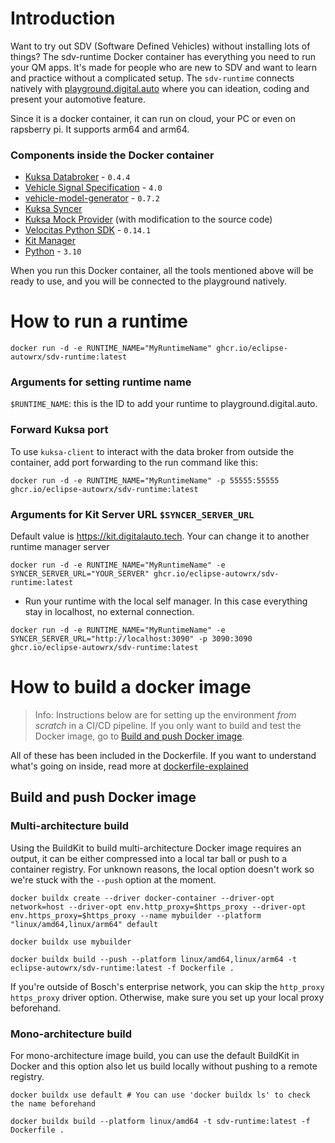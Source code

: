 # Introduction
Want to try out SDV (Software Defined Vehicles) without installing lots of things? The sdv-runtime Docker container has everything you need to run your QM apps. It's made for people who are new to SDV and want to learn and practice without a complicated setup.
The `sdv-runtime` connects natively with [playground.digital.auto](https://playground.digital.auto) where you can ideation, coding and present your automotive feature.

Since it is a docker container, it can run on cloud, your PC or even on rapsberry pi. It supports arm64 and arm64.

### Components inside the Docker container
- [Kuksa Databroker](https://github.com/eclipse-kuksa/kuksa-databroker/tree/0.4.4) - `0.4.4`
- [Vehicle Signal Specification](https://github.com/COVESA/vss-tools/tree/v4.0) - `4.0`
- [vehicle-model-generator](https://github.com/eclipse-velocitas/vehicle-model-generator/tree/v0.7.2) - `0.7.2`
- [Kuksa Syncer](kuksa-syncer/)
- [Kuksa Mock Provider](https://github.com/eclipse-kuksa/kuksa-mock-provider) (with modification to the source code)
- [Velocitas Python SDK](https://github.com/eclipse-velocitas/vehicle-app-python-sdk/tree/v0.14.1) - `0.14.1`
- [Kit Manager](kit-manager/)
- [Python](https://www.python.org/downloads/release/python-3100/) - `3.10`

When you run this Docker container, all the tools mentioned above will be ready to use, and you will be connected to the playground natively.



# How to run a runtime

```
docker run -d -e RUNTIME_NAME="MyRuntimeName" ghcr.io/eclipse-autowrx/sdv-runtime:latest
```

### Arguments for setting runtime name
`$RUNTIME_NAME`: this is the ID to add your runtime to playground.digital.auto.

### Forward Kuksa port
To use `kuksa-client` to interact with the data broker from outside the container, add port forwarding to the run command like this:

```
docker run -d -e RUNTIME_NAME="MyRuntimeName" -p 55555:55555 ghcr.io/eclipse-autowrx/sdv-runtime:latest
```


### Arguments for Kit Server URL `$SYNCER_SERVER_URL`

Default value is https://kit.digitalauto.tech. Your can change it to another runtime manager server

```
docker run -d -e RUNTIME_NAME="MyRuntimeName" -e SYNCER_SERVER_URL="YOUR_SERVER" ghcr.io/eclipse-autowrx/sdv-runtime:latest
```

- Run your runtime with the local self manager. In this case everything stay in localhost, no external connection.
```
docker run -d -e RUNTIME_NAME="MyRuntimeName" -e SYNCER_SERVER_URL="http://localhost:3090" -p 3090:3090 ghcr.io/eclipse-autowrx/sdv-runtime:latest
```



# How to build a docker image

> Info: Instructions below are for setting up the environment *from scratch* in a CI/CD pipeline. If you only want to build and test the Docker image, go to [Build and push Docker image](#build-and-push-docker-image).

All of these has been included in the Dockerfile. If you want to understand what's going on inside, read more at [dockerfile-explained](doc/dockerfile-explained.md)

## Build and push Docker image

### Multi-architecture build

Using the BuildKit to build multi-architecture Docker image requires an output, it can be either compressed into a local tar ball or push to a container registry. For unknown reasons, the local option doesn't work so we're stuck with the `--push` option at the moment.

```shell
docker buildx create --driver docker-container --driver-opt network=host --driver-opt env.http_proxy=$https_proxy --driver-opt env.https_proxy=$https_proxy --name mybuilder --platform "linux/amd64,linux/arm64" default

docker buildx use mybuilder

docker buildx build --push --platform linux/amd64,linux/arm64 -t eclipse-autowrx/sdv-runtime:latest -f Dockerfile .
```

If you're outside of Bosch's enterprise network, you can skip the `http_proxy https_proxy` driver option. Otherwise, make sure you set up your local proxy beforehand.

### Mono-architecture build

For mono-architecture image build, you can use the default BuildKit in Docker and this option also let us build locally without pushing to a remote registry.

```shell
docker buildx use default # You can use 'docker buildx ls' to check the name beforehand

docker buildx build --platform linux/amd64 -t sdv-runtime:latest -f Dockerfile .
```

